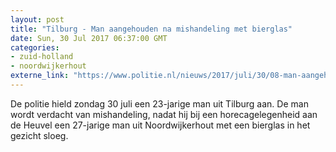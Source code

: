 ```yaml
---
layout: post
title: "Tilburg - Man aangehouden na mishandeling met bierglas"
date: Sun, 30 Jul 2017 06:37:00 GMT
categories: 
- zuid-holland 
- noordwijkerhout 
externe_link: "https://www.politie.nl/nieuws/2017/juli/30/08-man-aangehouden-na-mishandeling-met-bierglas.html"
---
```


De politie hield zondag 30 juli een 23-jarige man uit Tilburg aan. De man wordt verdacht van mishandeling, nadat hij bij een horecagelegenheid aan de Heuvel een 27-jarige man uit Noordwijkerhout met een bierglas in het gezicht sloeg.
